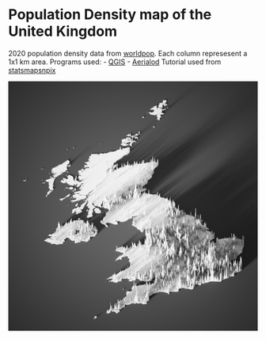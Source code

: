 # Population Density map of the United Kingdom

2020 population density data from [worldpop](https://www.worldpop.org/geodata/summary?id=44435).  Each column represesent a 1x1 km area.  Programs used: - [QGIS](https://qgis.org/en/site/)  - [Aerialod](https://ephtracy.github.io/index.html?page=aerialod)  Tutorial used from [statsmapsnpix](http://www.statsmapsnpix.com/2020/11/how-to-make-3d-population-density.html)

![](gbr-pop-density1024.png)

